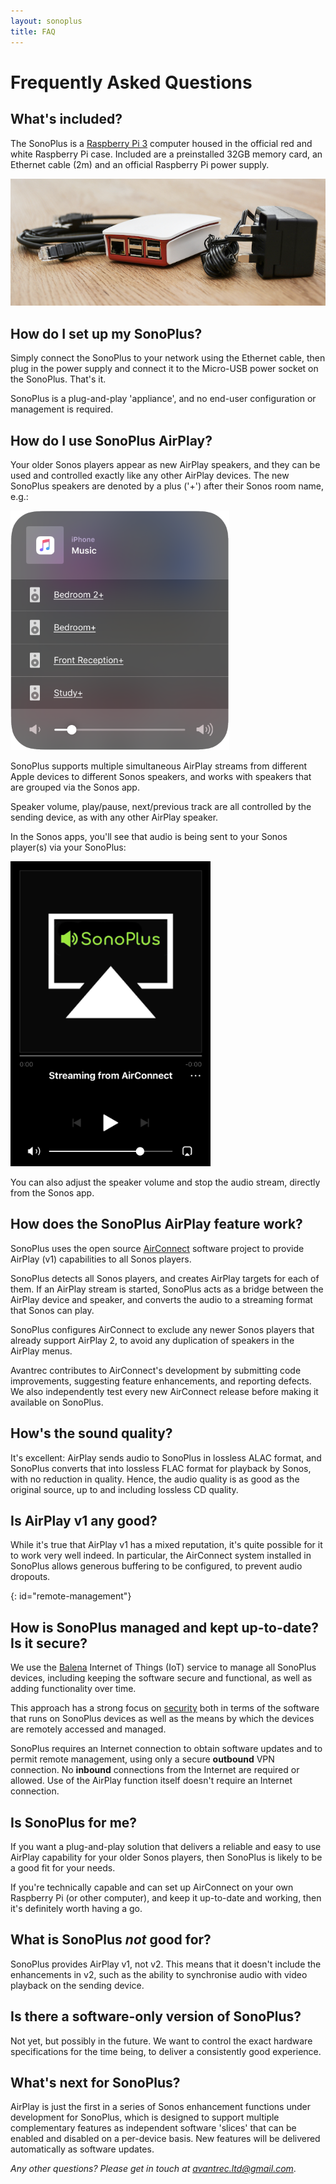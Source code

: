 ```yaml
---
layout: sonoplus
title: FAQ
---
```


# Frequently Asked Questions

## What's included?

The SonoPlus is a [Raspberry Pi 3](https://www.raspberrypi.org/products/raspberry-pi-3-model-b-plus/) computer housed in the official red and white Raspberry Pi case. Included are a preinstalled 32GB memory card, an Ethernet cable (2m) and an official Raspberry Pi power supply.

![SonoPlus](/images/20190622-DSC_8894.jpg)

## How do I set up my SonoPlus?

Simply connect the SonoPlus to your network using the Ethernet cable, then plug in the power supply and connect it to the Micro-USB power socket on the SonoPlus. That's it.

SonoPlus is a plug-and-play 'appliance', and no end-user configuration or management is required.

## How do I use SonoPlus AirPlay?

Your older Sonos players appear as new AirPlay speakers, and they can be used and controlled exactly like any other AirPlay devices. The new SonoPlus speakers are denoted by a plus ('+') after their Sonos room name, e.g.:

![SonoPlus](/images/AirPlayMenu_Smaller.png)

SonoPlus supports multiple simultaneous AirPlay streams from different Apple devices to different Sonos speakers, and works with speakers that are grouped via the Sonos app.

Speaker volume, play/pause, next/previous track are all controlled by the sending device, as with any other AirPlay speaker.

In the Sonos apps, you'll see that audio is being sent to your Sonos player(s) via your SonoPlus:

![SonoPlus](/images/SonosAppView_Smaller.png)

You can also adjust the speaker volume and stop the audio stream, directly from the Sonos app.

## How does the SonoPlus AirPlay feature work?

SonoPlus uses the open source [AirConnect](https://github.com/philippe44/AirConnect) software project to provide AirPlay (v1) capabilities to all Sonos players. 

SonoPlus detects all Sonos players, and creates AirPlay targets for each of them. If an AirPlay stream is started, SonoPlus acts as a bridge between the AirPlay device and speaker, and converts the audio to a streaming format that Sonos can play.

SonoPlus configures AirConnect to exclude any newer Sonos players that already support AirPlay 2, to avoid any duplication of speakers in the AirPlay menus.

Avantrec contributes to AirConnect's development by submitting code improvements, suggesting feature enhancements, and reporting defects. We also independently test every new AirConnect release before making it available on SonoPlus.

## How's the sound quality?

It's excellent: AirPlay sends audio to SonoPlus in lossless ALAC format, and SonoPlus converts that into lossless FLAC format for playback by Sonos, with no reduction in quality. Hence, the audio quality is as good as the original source, up to and including lossless CD quality.

## Is AirPlay v1 any good?

While it's true that AirPlay v1 has a mixed reputation, it's quite possible for it to work very well indeed. In particular, the AirConnect system installed in SonoPlus allows generous buffering to be configured, to prevent audio dropouts.

{: id="remote-management"}
## How is SonoPlus managed and kept up-to-date? Is it secure?

We use the [Balena](https://www.balena.io) Internet of Things (IoT)  service to manage all SonoPlus devices, including keeping the software secure and functional, as well as adding functionality over time.

This approach has a strong focus on [security](https://www.balena.io/docs/learn/welcome/security/) both in terms of the software that runs on SonoPlus devices as well as the means by which the devices are remotely accessed and managed.

SonoPlus requires an Internet connection to obtain software updates and to permit remote management, using only a secure **outbound** VPN connection. No **inbound** connections from the Internet are required or allowed. Use of the AirPlay function itself doesn't require an Internet connection.

## Is SonoPlus for me?

If you want a plug-and-play solution that delivers a reliable and easy to use AirPlay capability for your older Sonos players, then SonoPlus is likely to be a good fit for your needs. 

If you're technically capable and can set up AirConnect on your own Raspberry Pi (or other computer), and keep it up-to-date and working, then it's definitely worth having a go.

## What is SonoPlus *not* good for?

SonoPlus provides AirPlay v1, not v2. This means that it doesn't include the enhancements in v2, such as the ability to synchronise audio with video playback on the sending device.

## Is there a software-only version of SonoPlus?

Not yet, but possibly in the future. We want to control the exact hardware specifications for the time being, to deliver a consistently good experience.

## What's next for SonoPlus?

AirPlay is just the first in a series of Sonos enhancement functions under development for SonoPlus, which is designed to support multiple complementary features as independent software 'slices' that can be enabled and disabled on a per-device basis. New features will be delivered automatically as software updates.

*Any other questions? Please get in touch at [avantrec.ltd@gmail.com](avantrec.ltd@gmail.com)*.